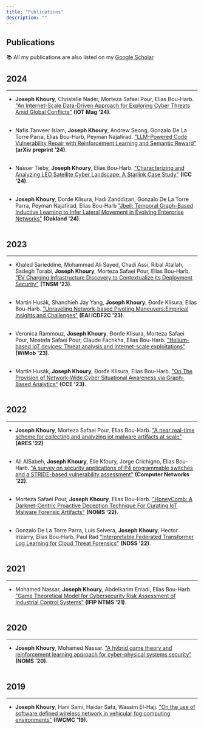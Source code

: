 ```yaml
---
title: "Publications"
description: ""
---
```


## Publications

📚 All my publications are also listed on my [Google Scholar](https://scholar.google.com/citations?user=pupjXigAAAAJ&hl=en&oi=ao)

2024
----
----

* **Joseph Khoury**, Christelle Nader, Morteza Safaei Pour, Elias Bou-Harb. ["An Internet-Scale Data-Driven Approach for Exploring Cyber Threats Amid Global Conflicts"]() **(IOT Mag '24)**.
<br><br>

* Nafis Tanveer Islam, **Joseph Khoury**, Andrew Seong, Gonzalo De La Torre Parra, Elias Bou-Harb, Peyman Najafirad. ["LLM-Powered Code Vulnerability Repair with Reinforcement Learning and Semantic Reward"]() **(arXiv preprint '24)**.
<br><br>

* Nasser Tieby, **Joseph Khoury**, Elias Bou-Harb. ["Characterizing and Analyzing LEO Satellite Cyber Landscape: A Starlink Case Study"]() **(ICC '24)**.
<br><br>

* **Joseph Khoury**, Dorde Klisura, Hadi Zanddizari, Gonzalo De La Torre Parra, Peyman Najafirad, Elias Bou-Harb ["Jbeil: Temporal Graph-Based Inductive Learning to Infer Lateral Movement in Evolving Enterprise Networks"]() **(Oakland '24)**.
<br><br>



2023
----
----

* Khaled Sarieddine, Mohammad Ali Sayed, Chadi Assi, Ribal Atallah, Sadegh Torabi, **Joseph Khoury**, Morteza Safaei Pour, Elias Bou-Harb. ["EV Charging Infrastructure Discovery to Contextualize its Deployment Security"]() **(TNSM '23)**.
<br><br>

* Martin Husák, Shanchieh Jay Yang, **Joseph Khoury**, Ðorđe Klisura, Elias Bou-Harb. ["Unraveling Network-based Pivoting Maneuvers:Empirical Insights and Challenges"]() **(EAI ICDF2C '23)**.
<br><br>

* Veronica Rammouz, **Joseph Khoury**, Ðorđe Klisura, Morteza Safaei Pour, Mostafa Safaei Pour, Claude Fachkha, Elias Bou-Harb. ["Helium-based IoT devices: Threat analysis and Internet-scale exploitations"]() **(WiMob '23)**.
<br><br>

* Martin Husák, **Joseph Khoury**, Ðorđe Klisura, Elias Bou-Harb. ["On The Provision of Network-Wide Cyber Situational Awareness via Graph-Based Analytics"]() **(CCE '23)**.
<br><br>

2022
----
----

* **Joseph Khoury**, Morteza Safaei Pour, Elias Bou-Harb. ["A near real-time scheme for collecting and analyzing iot malware artifacts at scale"]() **(ARES '22)**.
<br><br>

* Ali AlSabeh, **Joseph Khoury**, Elie Kfoury, Jorge Crichigno, Elias Bou-Harb. ["A survey on security applications of P4 programmable switches and a STRIDE-based vulnerability assessment"]() **(Computer Networks '22)**.
<br><br>

* Morteza Safaei Pour, **Joseph Khoury**, Elias Bou-Harb. ["HoneyComb: A Darknet-Centric Proactive Deception Technique For Curating IoT Malware Forensic Artifacts"]() **(NOMS '22)**.
<br><br>

* Gonzalo De La Torre Parra, Luis Selvera, **Joseph Khoury**, Hector Irizarry, Elias Bou-Harb, Paul Rad ["Interpretable Federated Transformer Log Learning for Cloud Threat Forensics"]() **(NDSS '22)**.
<br><br>

2021
----
----

* Mohamed Nassar, **Joseph Khoury**, Abdelkarim Erradi, Elias Bou-Harb. ["Game Theoretical Model for Cybersecurity Risk Assessment of Industrial Control Systems"]() **(IFIP NTMS '21)**.
<br><br>

2020
----
----

* **Joseph Khoury**, Mohamed Nassar. ["A hybrid game theory and reinforcement learning approach for cyber-physical systems security"]() **(NOMS ’20)**.
<br><br>

2019
----
----

* **Joseph Khoury**, Hani Sami, Haidar Safa, Wassim El-Hajj. ["On the use of software defined wireless network in vehicular fog computing environments"]() **(IWCMC ’19)**.
<br><br>